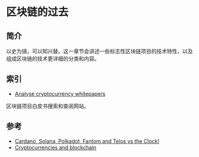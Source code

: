 # 区块链的过去

## 简介

以史为镜，可以知兴替。这一章节会讲述一些标志性区块链项目的技术特性，以及组成区块链的技术更详细的分类和内容。

## 索引

- [Analyse cryptocurrency whitepapers](https://whitepaper.io/)

区块链项目白皮书搜索和查阅网站。

## 参考

- [Cardano, Solana, Polkadot, Fantom and Telos vs the Clock!](https://medium.com/codex/cardano-solana-polkadot-fantom-and-telos-vs-the-clock-d439aa73e4a2)
- [Cryptocurrencies and blockchain](https://www.europarl.europa.eu/cmsdata/150761/TAX3%20Study%20on%20cryptocurrencies%20and%20blockchain.pdf)


